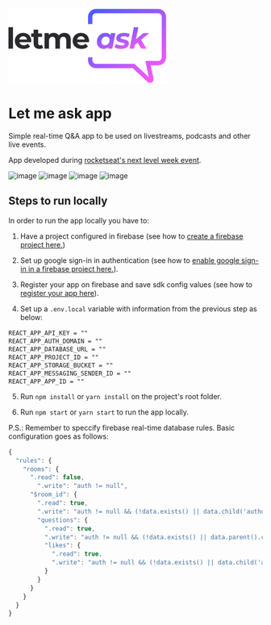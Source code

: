 ![](/src/assets/images/logo.svg)

# Let me ask app

Simple real-time Q&A app to be used on livestreams, podcasts and other live events.

App developed during [rocketseat's next level week event](https://rocketseat.com.br/).

![image](https://img.shields.io/badge/React-61DAFB?style=for-the-badge&logo=react&logoColor=black)
![image](https://img.shields.io/badge/TypeScript-007ACC?style=for-the-badge&logo=typescript&logoColor=white)
![image](https://img.shields.io/badge/Firebase-FFCA28?style=for-the-badge&logo=firebase&logoColor=black)
![image](https://img.shields.io/badge/Sass-CC6699?style=for-the-badge&logo=sass&logoColor=white)

## Steps to run locally

In order to run the app locally you have to:

1. Have a project configured in firebase (see how to [create a firebase project here.](https://firebase.google.com/docs/web/setup))

2. Set up google sign-in in authentication (see how to [enable google sign-in in a firebase project here.](https://firebase.google.com/docs/auth/web/google-signin)).

3. Register your app on firebase and save sdk config values (see how to [register your app here](https://firebase.google.com/docs/web/setup#register-app)).

4. Set up a `.env.local` variable with information from the previous step as below:
  
  ```.env
  REACT_APP_API_KEY = ""
  REACT_APP_AUTH_DOMAIN = ""
  REACT_APP_DATABASE_URL = ""
  REACT_APP_PROJECT_ID = ""
  REACT_APP_STORAGE_BUCKET = ""
  REACT_APP_MESSAGING_SENDER_ID = ""
  REACT_APP_APP_ID = ""
  ```

5. Run `npm install` or `yarn install` on the project's root folder.

6. Run `npm start` or `yarn start` to run the app locally.

P.S.: Remember to speccify firebase real-time database rules. Basic configuration goes as follows:

```js
{
  "rules": {
    "rooms": {
      ".read": false,
    	".write": "auth != null",
      "$room_id": {
        ".read": true,
        ".write": "auth != null && (!data.exists() || data.child('authorId').val() == auth.id)",
        "questions": {
          ".read": true,
          ".write": "auth != null && (!data.exists() || data.parent().child('authorId').val() == auth.id)",
          "likes": {
            ".read": true,
            ".write": "auth != null && (!data.exists() || data.child('authorId').val() == auth.id)"
          }
        }
      }
    }
  }
}
```
